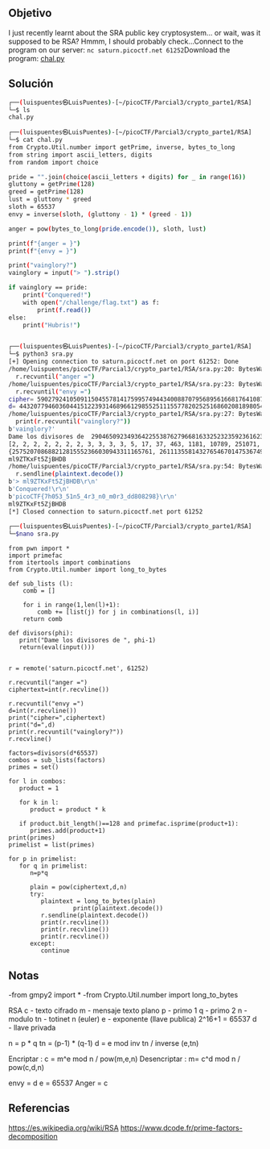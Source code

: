 ## Objetivo 
I just recently learnt about the SRA public key cryptosystem... or wait, was it supposed to be RSA? Hmmm, I should probably check...Connect to the program on our server: `nc saturn.picoctf.net 61252`Download the program: [chal.py](https://artifacts.picoctf.net/c/296/chal.py)

## Solución
```bash
┌──(luispuentes㉿LuisPuentes)-[~/picoCTF/Parcial3/crypto_parte1/RSA]
└─$ ls
chal.py
                                                                                                                                                                      
┌──(luispuentes㉿LuisPuentes)-[~/picoCTF/Parcial3/crypto_parte1/RSA]
└─$ cat chal.py    
from Crypto.Util.number import getPrime, inverse, bytes_to_long
from string import ascii_letters, digits
from random import choice

pride = "".join(choice(ascii_letters + digits) for _ in range(16))
gluttony = getPrime(128)
greed = getPrime(128)
lust = gluttony * greed
sloth = 65537
envy = inverse(sloth, (gluttony - 1) * (greed - 1))

anger = pow(bytes_to_long(pride.encode()), sloth, lust)

print(f"{anger = }")
print(f"{envy = }")

print("vainglory?")
vainglory = input("> ").strip()

if vainglory == pride:
    print("Conquered!")
    with open("/challenge/flag.txt") as f:
        print(f.read())
else:
    print("Hubris!")


┌──(luispuentes㉿LuisPuentes)-[~/picoCTF/Parcial3/crypto_parte1/RSA]
└─$ python3 sra.py 
[+] Opening connection to saturn.picoctf.net on port 61252: Done
/home/luispuentes/picoCTF/Parcial3/crypto_parte1/RSA/sra.py:20: BytesWarning: Text is not bytes; assuming ASCII, no guarantees. See https://docs.pwntools.com/#bytes
  r.recvuntil("anger =")
/home/luispuentes/picoCTF/Parcial3/crypto_parte1/RSA/sra.py:23: BytesWarning: Text is not bytes; assuming ASCII, no guarantees. See https://docs.pwntools.com/#bytes
  r.recvuntil("envy =")
cipher= 59027924105091150455781417599574944340088707956895616681764108766950190413359
d= 44320779460360441512239314689661298552511155778202525168602081898054205041793
/home/luispuentes/picoCTF/Parcial3/crypto_parte1/RSA/sra.py:27: BytesWarning: Text is not bytes; assuming ASCII, no guarantees. See https://docs.pwntools.com/#bytes
  print(r.recvuntil("vainglory?"))
b'vainglory?'
Dame los divisores de  2904650923493642255387627966816332523235923616236058891974674641352778435823987840
[2, 2, 2, 2, 2, 2, 2, 3, 3, 3, 3, 5, 17, 37, 463, 1181, 10789, 251071, 23750291, 469752391485047527, 5390533380249955956495368025519181]
{257520708688212815552366030943311165761, 261113558143276546701475367490437805121, 203438729770633337798135189283093890941, 330840849322036438886845016613851754457}
ml9ZTKxFt5ZjBHDB
/home/luispuentes/picoCTF/Parcial3/crypto_parte1/RSA/sra.py:54: BytesWarning: Text is not bytes; assuming ASCII, no guarantees. See https://docs.pwntools.com/#bytes
  r.sendline(plaintext.decode())
b'> ml9ZTKxFt5ZjBHDB\r\n'
b'Conquered!\r\n'
b'picoCTF{7h053_51n5_4r3_n0_m0r3_dd808298}\r\n'
ml9ZTKxFt5ZjBHDB
[*] Closed connection to saturn.picoctf.net port 61252
                                                                                                                                                                       
┌──(luispuentes㉿LuisPuentes)-[~/picoCTF/Parcial3/crypto_parte1/RSA]
└─$nano sra.py


```

```
from pwn import *
import primefac
from itertools import combinations
from Crypto.Util.number import long_to_bytes

def sub_lists (l):
    comb = []

    for i in range(1,len(l)+1):
        comb += [list(j) for j in combinations(l, i)]
    return comb

def divisors(phi):
   print("Dame los divisores de ", phi-1)
   return(eval(input()))


r = remote('saturn.picoctf.net', 61252)

r.recvuntil("anger =")
ciphertext=int(r.recvline())

r.recvuntil("envy =")
d=int(r.recvline())
print("cipher=",ciphertext)
print("d=",d)
print(r.recvuntil("vainglory?"))
r.recvline()

factors=divisors(d*65537)
combos = sub_lists(factors)
primes = set()

for l in combos:
   product = 1
   
   for k in l:
      product = product * k
   
   if product.bit_length()==128 and primefac.isprime(product+1):
      primes.add(product+1)
print(primes)
primelist = list(primes)

for p in primelist:
   for q in primelist:
      n=p*q

      plain = pow(ciphertext,d,n)
      try:
         plaintext = long_to_bytes(plain)
                  print(plaintext.decode())
         r.sendline(plaintext.decode())
         print(r.recvline())
         print(r.recvline())
         print(r.recvline())
      except:
         continue

```
## Notas
-from gmpy2 import *
-from Crypto.Util.number import long_to_bytes

RSA
c - texto cifrado
m - mensaje texto plano
p - primo 1
q - primo 2
n - modulo
tn - totinet n (euler)
e - exponente (llave publica) 2^16+1 = 65537
d - llave privada

n = p * q
tn = (p-1) * (q-1)
d = e mod inv tn / inverse (e,tn)

Encriptar       : c = m^e mod n / pow(m,e,n)
Desencriptar : m= c^d mod n / pow(c,d,n)

envy = d
e = 65537
Anger =  c
## Referencias
https://es.wikipedia.org/wiki/RSA
https://www.dcode.fr/prime-factors-decomposition